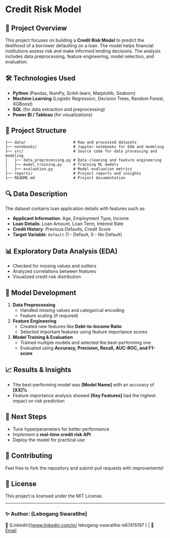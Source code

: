 # Credit Risk Model

## 📌 Project Overview
This project focuses on building a **Credit Risk Model** to predict the likelihood of a borrower defaulting on a loan. The model helps financial institutions assess risk and make informed lending decisions. The analysis includes data preprocessing, feature engineering, model selection, and evaluation.

## 🛠 Technologies Used
- **Python** (Pandas, NumPy, Scikit-learn, Matplotlib, Seaborn)
- **Machine Learning** (Logistic Regression, Decision Trees, Random Forest, XGBoost)
- **SQL** (for data extraction and preprocessing)
- **Power BI / Tableau** (for visualizations)

## 📂 Project Structure
```
├── data/                     # Raw and processed datasets
├── notebooks/                # Jupyter notebooks for EDA and modeling
├── src/                      # Source code for data processing and modeling
│   ├── data_preprocessing.py # Data cleaning and feature engineering
│   ├── model_training.py     # Training ML models
│   ├── evaluation.py         # Model evaluation metrics
├── reports/                  # Project reports and insights
├── README.md                 # Project documentation
```

## 🔍 Data Description
The dataset contains loan application details with features such as:
- **Applicant Information**: Age, Employment Type, Income
- **Loan Details**: Loan Amount, Loan Term, Interest Rate
- **Credit History**: Previous Defaults, Credit Score
- **Target Variable**: `Default` (1 - Default, 0 - No Default)

## 📊 Exploratory Data Analysis (EDA)
- Checked for missing values and outliers
- Analyzed correlations between features
- Visualized credit risk distribution

## 🚀 Model Development
1. **Data Preprocessing**
   - Handled missing values and categorical encoding
   - Feature scaling (if required)
2. **Feature Engineering**
   - Created new features like **Debt-to-Income Ratio**
   - Selected important features using feature importance scores
3. **Model Training & Evaluation**
   - Trained multiple models and selected the best-performing one
   - Evaluated using **Accuracy, Precision, Recall, AUC-ROC, and F1-score**
   
## 📈 Results & Insights
- The best-performing model was **[Model Name]** with an accuracy of **[XX]%**
- Feature importance analysis showed **[Key Features]** had the highest impact on risk prediction

## 🎯 Next Steps
- Tune hyperparameters for better performance
- Implement a **real-time credit risk API**
- Deploy the model for practical use

## 🤝 Contributing
Feel free to fork the repository and submit pull requests with improvements!

## 📜 License
This project is licensed under the MIT License.

---
### ✨ Author: [Lebogang Swaratlhe]
🔗 [LinkedIn](www.linkedin.com/in/
lebogang-swaratlhe-b67415197
) | 📧 [Email](lebogangswaratlhe@gmail.com)

